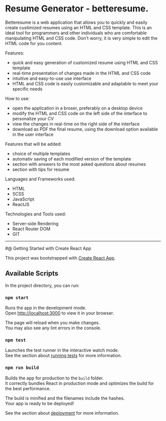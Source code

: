 # Resume Generator - betteresume.

Betteresume is a web application that allows you to quickly and easily create custimized resumes using an HTML and CSS template. This is an ideal tool for programmers and other individuals who are comfortable manipulating HTML and CSS code. Don't worry, it is very simple to edit the HTML code for you content.

Features:
- quick and easy generation of customized resume using HTML and CSS template
- real-time presentation of changes made in the HTML and CSS code
- intuitive and easy-to-use use interface
- HTML and CSS code is easily customizable and adaptable to meet your specific needs

How to use:
- open the application in a broser, preferably on a desktop device
- modify the HTML and CSS code on the left side of the interface to personalize your CV
- view the changes in real-time on the right side of the interface
- download as PDF the final resume, using the download option available in the user interface

Features that will be added:
- choice of multiple templates
- automativ saving of each modified version of the template
- section with answers to the most asked questions about resumes
- section with tips for resume

Languages and Frameworks used:
- HTML
- SCSS
- JavaScript
- ReactJS

Technologies and Tools used:
- Server-side Rendering
- React Router DOM
- GIT

--------------------------------------------------

#@ Getting Started with Create React App

This project was bootstrapped with [Create React App](https://github.com/facebook/create-react-app).

## Available Scripts

In the project directory, you can run:

### `npm start`

Runs the app in the development mode.\
Open [http://localhost:3000](http://localhost:3000) to view it in your browser.

The page will reload when you make changes.\
You may also see any lint errors in the console.

### `npm test`

Launches the test runner in the interactive watch mode.\
See the section about [running tests](https://facebook.github.io/create-react-app/docs/running-tests) for more information.

### `npm run build`

Builds the app for production to the `build` folder.\
It correctly bundles React in production mode and optimizes the build for the best performance.

The build is minified and the filenames include the hashes.\
Your app is ready to be deployed!

See the section about [deployment](https://facebook.github.io/create-react-app/docs/deployment) for more information.

